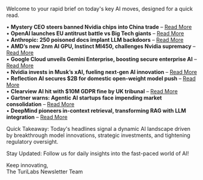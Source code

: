 Welcome to your rapid brief on today's key AI moves, designed for a quick read.

• **Mystery CEO steers banned Nvidia chips into China trade** – [Read More](https://www.nytimes.com/2025/10/09/technology/nvidia-chips-china-megaspeed.html)  
• **OpenAI launches EU antitrust battle vs Big Tech giants** – [Read More](https://www.reuters.com/legal/litigation/openai-flags-competition-concerns-eu-regulators-2025-10-09/)  
• **Anthropic: 250 poisoned docs implant LLM backdoors** – [Read More](https://www.anthropic.com/research/small-samples-poison)  
• **AMD’s new 2nm AI GPU, Instinct MI450, challenges Nvidia supremacy** – [Read More](https://www.tomshardware.com/tech-industry/artificial-intelligence/amd-could-beat-nvidia-to-launching-ai-gpus-on-the-cutting-edge-2nm-node-instinct-mi450-is-officially-the-first-amd-gpu-to-launch-with-tsmcs-finest-tech)  
• **Google Cloud unveils Gemini Enterprise, boosting secure enterprise AI** – [Read More](https://cloud.google.com/blog/products/ai-machine-learning/introducing-gemini-enterprise)  
• **Nvidia invests in Musk’s xAI, fueling next-gen AI innovation** – [Read More](https://www.youtube.com/watch?v=3QBW2_HzXFY)  
• **Reflection AI secures $2B for domestic open-weight model push** – [Read More](https://www.nytimes.com/2025/10/09/business/dealbook/reflection-ai-2-billion-funding.html)  
• **Clearview AI hit with $10M GDPR fine by UK tribunal** – [Read More](https://www.theregister.com/2025/10/09/ico_clearview_ai_tribunal/)  
• **Gartner warns: Agentic AI startups face impending market consolidation** – [Read More](https://www.theregister.com/2025/10/09/gartner_agentic_ai_correction/)  
• **DeepMind pioneers in-context retrieval, transforming RAG with LLM integration** – [Read More](https://arxiv.org/abs/2510.05396)

Quick Takeaway: Today's headlines signal a dynamic AI landscape driven by breakthrough model innovations, strategic investments, and tightening regulatory oversight.

Stay Updated: Follow us for daily insights into the fast-paced world of AI!

Keep innovating,  
The TuriLabs Newsletter Team